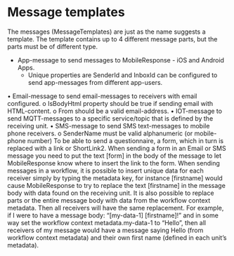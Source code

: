 # Message templates #
The messages (MessageTemplates) are just as the name suggests a template. The template contains up to
4 different message parts, but the parts must be of different type.
- App-message to send messages to MobileResponse - iOS and Android Apps.
	- Unique properties are SenderId and InboxId can be configured to send app-messages
from different app-users.

• Email-message to send email-messages to receivers with email configured.
o IsBodyHtml property should be true if sending email with HTML-content.
o From should be a valid email-address.
• IOT-message to send MQTT-messages to a specific service/topic that is defined by the receiving
unit.
• SMS-message to send SMS text-messages to mobile phone receivers.
o SenderName must be valid alphanumeric (or mobile-phone number)
To be able to send a questionnaire, a form, which in turn is replaced with a link or ShortLink2. When
sending a form in an Email or SMS message you need to put the text [form] in the body of the message to
let MobileResponse know where to insert the link to the form.
When sending messages in a workflow, it is possible to insert unique data for each receiver simply by
typing the metadata key, for instance [firstname] would cause MobileResponse to try to replace the text
[firstname] in the message body with data found on the receiving unit.
It is also possible to replace parts or the entire message body with data from the workflow context
metadata. Then all receivers will have the same replacement. For example, if I were to have a message
body: “[my-data-1] [firstname]!” and in some way set the workflow context metadata.my-data-1 to
“Hello”, then all receivers of my message would have a message saying Hello (from workflow context
metadata) and their own first name (defined in each unit’s metadata).